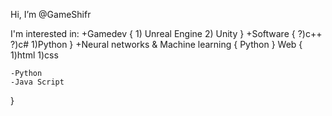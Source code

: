 Hi, I’m @GameShifr

I'm interested in:
  +Gamedev
  {
    1) Unreal Engine
    2) Unity
  }
  +Software
  {
    ?)c++
    ?)c#
    1)Python
  }
  +Neural networks & Machine learning
  {
    Python
  }
  Web
  {
    1)html
    1)css
    
    -Python
    -Java Script
  }
